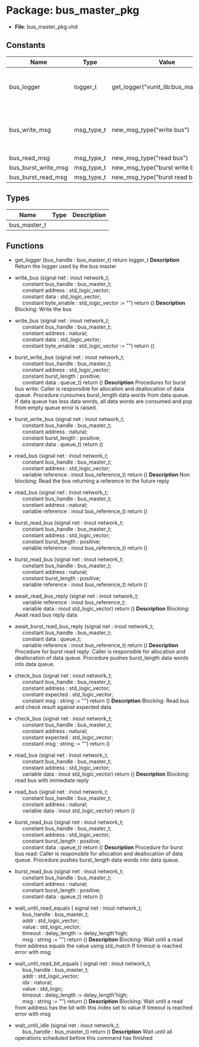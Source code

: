 # Package: bus_master_pkg

- **File**: bus_master_pkg.vhd
## Constants

| Name                | Type       | Value                                   | Description                                      |
| ------------------- | ---------- | --------------------------------------- | ------------------------------------------------ |
| bus_logger          | logger_t   |  get_logger("vunit_lib:bus_master_pkg") |  Default logger object for bus master instances  |
| bus_write_msg       | msg_type_t |  new_msg_type("write bus")              |  Message type definitions, used by VC-instances  |
| bus_read_msg        | msg_type_t |  new_msg_type("read bus")               |                                                  |
| bus_burst_write_msg | msg_type_t |  new_msg_type("burst write bus")        |                                                  |
| bus_burst_read_msg  | msg_type_t |  new_msg_type("burst read bus")         |                                                  |
## Types

| Name         | Type | Description |
| ------------ | ---- | ----------- |
| bus_master_t |      |             |
## Functions
- get_logger <font id="function_arguments">(bus_handle : bus_master_t) </font> <font id="function_return">return logger_t </font>
**Description**
 Return the logger used by the bus master

- write_bus <font id="function_arguments">(signal net : inout network_t;<br><span style="padding-left:20px"> constant bus_handle : bus_master_t;<br><span style="padding-left:20px"> constant address : std_logic_vector;<br><span style="padding-left:20px"> constant data : std_logic_vector;<br><span style="padding-left:20px"> constant byte_enable : std_logic_vector := "") </font> <font id="function_return">return ()</font>
**Description**
 Blocking: Write the bus

- write_bus <font id="function_arguments">(signal net : inout network_t;<br><span style="padding-left:20px"> constant bus_handle : bus_master_t;<br><span style="padding-left:20px"> constant address : natural;<br><span style="padding-left:20px"> constant data : std_logic_vector;<br><span style="padding-left:20px"> constant byte_enable : std_logic_vector := "") </font> <font id="function_return">return ()</font>
- burst_write_bus <font id="function_arguments">(signal net : inout network_t;<br><span style="padding-left:20px"> constant bus_handle : bus_master_t;<br><span style="padding-left:20px"> constant address : std_logic_vector;<br><span style="padding-left:20px"> constant burst_length : positive;<br><span style="padding-left:20px"> constant data : queue_t) </font> <font id="function_return">return ()</font>
**Description**
 Procedures for burst bus write: Caller is responsible for allocation and
 deallocation of data queue. Procedure cunsumes burst_length data words
 from data queue. If data queue has less data words, all data
 words are consumed and pop from empty queue error is raised.

- burst_write_bus <font id="function_arguments">(signal net : inout network_t;<br><span style="padding-left:20px"> constant bus_handle : bus_master_t;<br><span style="padding-left:20px"> constant address : natural;<br><span style="padding-left:20px"> constant burst_length : positive;<br><span style="padding-left:20px"> constant data : queue_t) </font> <font id="function_return">return ()</font>
- read_bus <font id="function_arguments">(signal net : inout network_t;<br><span style="padding-left:20px"> constant bus_handle : bus_master_t;<br><span style="padding-left:20px"> constant address : std_logic_vector;<br><span style="padding-left:20px"> variable reference : inout bus_reference_t) </font> <font id="function_return">return ()</font>
**Description**
 Non blocking: Read the bus returning a reference to the future reply

- read_bus <font id="function_arguments">(signal net : inout network_t;<br><span style="padding-left:20px"> constant bus_handle : bus_master_t;<br><span style="padding-left:20px"> constant address : natural;<br><span style="padding-left:20px"> variable reference : inout bus_reference_t) </font> <font id="function_return">return ()</font>
- burst_read_bus <font id="function_arguments">(signal net : inout network_t;<br><span style="padding-left:20px"> constant bus_handle : bus_master_t;<br><span style="padding-left:20px"> constant address : std_logic_vector;<br><span style="padding-left:20px"> constant burst_length : positive;<br><span style="padding-left:20px"> variable reference : inout bus_reference_t) </font> <font id="function_return">return ()</font>
- burst_read_bus <font id="function_arguments">(signal net : inout network_t;<br><span style="padding-left:20px"> constant bus_handle : bus_master_t;<br><span style="padding-left:20px"> constant address : natural;<br><span style="padding-left:20px"> constant burst_length : positive;<br><span style="padding-left:20px"> variable reference : inout bus_reference_t) </font> <font id="function_return">return ()</font>
- await_read_bus_reply <font id="function_arguments">(signal net : inout network_t;<br><span style="padding-left:20px"> variable reference : inout bus_reference_t;<br><span style="padding-left:20px"> variable data : inout std_logic_vector) </font> <font id="function_return">return ()</font>
**Description**
 Blocking: Await read bus reply data

- await_burst_read_bus_reply <font id="function_arguments">(signal net : inout network_t;<br><span style="padding-left:20px"> constant bus_handle : bus_master_t;<br><span style="padding-left:20px"> constant data : queue_t;<br><span style="padding-left:20px"> variable reference : inout bus_reference_t) </font> <font id="function_return">return ()</font>
**Description**
 Procedure for burst read reply: Caller is responsible for allocation and
 deallocation of data queue. Procedure pushes burst_length data words
 into data queue.

- check_bus <font id="function_arguments">(signal net : inout network_t;<br><span style="padding-left:20px"> constant bus_handle : bus_master_t;<br><span style="padding-left:20px"> constant address : std_logic_vector;<br><span style="padding-left:20px"> constant expected : std_logic_vector;<br><span style="padding-left:20px"> constant msg : string := "") </font> <font id="function_return">return ()</font>
**Description**
 Blocking: Read bus and check result against expected data

- check_bus <font id="function_arguments">(signal net : inout network_t;<br><span style="padding-left:20px"> constant bus_handle : bus_master_t;<br><span style="padding-left:20px"> constant address : natural;<br><span style="padding-left:20px"> constant expected : std_logic_vector;<br><span style="padding-left:20px"> constant msg : string := "") </font> <font id="function_return">return ()</font>
- read_bus <font id="function_arguments">(signal net : inout network_t;<br><span style="padding-left:20px"> constant bus_handle : bus_master_t;<br><span style="padding-left:20px"> constant address : std_logic_vector;<br><span style="padding-left:20px"> variable data : inout std_logic_vector) </font> <font id="function_return">return ()</font>
**Description**
 Blocking: read bus with immediate reply

- read_bus <font id="function_arguments">(signal net : inout network_t;<br><span style="padding-left:20px"> constant bus_handle : bus_master_t;<br><span style="padding-left:20px"> constant address : natural;<br><span style="padding-left:20px"> variable data : inout std_logic_vector) </font> <font id="function_return">return ()</font>
- burst_read_bus <font id="function_arguments">(signal net : inout network_t;<br><span style="padding-left:20px"> constant bus_handle : bus_master_t;<br><span style="padding-left:20px"> constant address : std_logic_vector;<br><span style="padding-left:20px"> constant burst_length : positive;<br><span style="padding-left:20px"> constant data : queue_t) </font> <font id="function_return">return ()</font>
**Description**
 Procedure for burst bus read: Caller is responsible for allocation and
 deallocation of data queue. Procedure pushes burst_length data words
 into data queue.

- burst_read_bus <font id="function_arguments">(signal net : inout network_t;<br><span style="padding-left:20px"> constant bus_handle : bus_master_t;<br><span style="padding-left:20px"> constant address : natural;<br><span style="padding-left:20px"> constant burst_length : positive;<br><span style="padding-left:20px"> constant data : queue_t) </font> <font id="function_return">return ()</font>
- wait_until_read_equals <font id="function_arguments">( signal net : inout network_t;<br><span style="padding-left:20px"> bus_handle   : bus_master_t;<br><span style="padding-left:20px"> addr         : std_logic_vector;<br><span style="padding-left:20px"> value        : std_logic_vector;<br><span style="padding-left:20px"> timeout      : delay_length := delay_length'high;<br><span style="padding-left:20px"> msg    : string       := "") </font> <font id="function_return">return ()</font>
**Description**
 Blocking: Wait until a read from address equals the value using
 std_match If timeout is reached error with msg

- wait_until_read_bit_equals <font id="function_arguments">( signal net : inout network_t;<br><span style="padding-left:20px"> bus_handle   : bus_master_t;<br><span style="padding-left:20px"> addr         : std_logic_vector;<br><span style="padding-left:20px"> idx          : natural;<br><span style="padding-left:20px"> value        : std_logic;<br><span style="padding-left:20px"> timeout      : delay_length := delay_length'high;<br><span style="padding-left:20px"> msg    : string       := "") </font> <font id="function_return">return ()</font>
**Description**
 Blocking: Wait until a read from address has the bit with this
 index set to value If timeout is reached error with msg

- wait_until_idle <font id="function_arguments">(signal net : inout network_t;<br><span style="padding-left:20px"> bus_handle : bus_master_t) </font> <font id="function_return">return ()</font>
**Description**
 Wait until all operations scheduled before this command has finished

